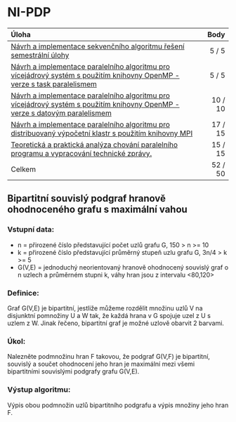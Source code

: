 # NI-PDP

| Úloha                                                                                                                                          |    Body |
|:-----------------------------------------------------------------------------------------------------------------------------------------------|--------:|
| [Návrh a implementace sekvenčního algoritmu řešení semestrální úlohy](./sequential)                                                            |  5 / 5  |
| [Návrh a implementace paralelního algoritmu pro vícejádrový systém s použitím knihovny OpenMP - verze s task paralelismem](./parallel_task)    |  5 / 5  |
| [Návrh a implementace paralelního algoritmu pro vícejádrový systém s použitím knihovny OpenMP - verze s datovým paralelismem](./parallel_task) | 10 / 10 |
| [Návrh a implementace paralelního algoritmu pro distribuovaný výpočetní klastr s použitím knihovny MPI](./mpi)                                 | 17 / 15 |
| [Teoretická a praktická analýza chování paralelního programu a vypracování technické zprávy.](zunigjor_NI-PDP_report.pdf)                      | 15 / 15 |
| Celkem                                                                                                                                         | 52 / 50 |

## Bipartitní souvislý podgraf hranově ohodnoceného grafu s maximální vahou

### Vstupní data:
- n = přirozené číslo představující počet uzlů grafu G, 150 > n >= 10
- k = přirozené číslo představující průměrný stupeň uzlu grafu G, 3n/4 > k >= 5
- G(V,E) = jednoduchý neorientovaný hranově ohodnocený souvislý graf o n uzlech a průměrném stupni k, váhy hran jsou z intervalu <80,120>

### Definice:
Graf G(V,E) je bipartitní, jestliže můžeme rozdělit množinu uzlů V na disjunktní pomnožiny U a W tak, že každá hrana v G spojuje uzel z U s uzlem z W. Jinak řečeno, bipartitní graf je možné uzlově obarvit 2 barvami.

### Úkol:
Nalezněte podmnožinu hran F takovou, že podgraf G(V,F) je bipartitní, souvislý a součet ohodnocení jeho hran je maximální mezi všemi bipartitními souvislými podgrafy grafu G(V,E).

### Výstup algoritmu:
Výpis obou podmnožin uzlů bipartitního podgrafu a výpis množiny jeho hran F.
